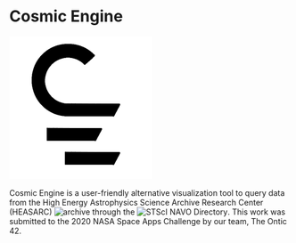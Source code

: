 # Cosmic Engine
![Cosmic Engine](https://github.com/cubetastic33/cosmic-engine/blob/main/logo_black_256.png)

Cosmic Engine is a user-friendly alternative visualization tool to query data from the High Energy Astrophysics Science Archive Research Center (HEASARC) ![archive](https://heasarc.gsfc.nasa.gov/) through the ![STScI NAVO Directory](http://vao.stsci.edu/keyword-search/).
This work was submitted to the 2020 NASA Space Apps Challenge by our team, The Ontic 42.
